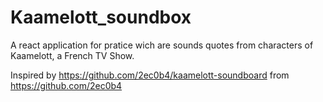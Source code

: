 # Kaamelott_soundbox

A react application for pratice wich are sounds quotes from characters of Kaamelott, a French TV Show.

Inspired by https://github.com/2ec0b4/kaamelott-soundboard from https://github.com/2ec0b4
